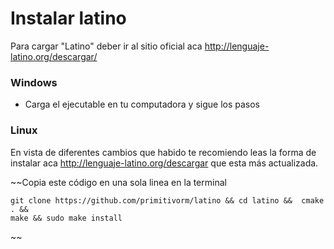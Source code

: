 # Instalar latino
Para cargar "Latino" deber ir al sitio oficial aca http://lenguaje-latino.org/descargar/

### Windows

* Carga el ejecutable en tu computadora y sigue los pasos 

### Linux

En vista de diferentes cambios que habido te recomiendo leas la forma de instalar aca http://lenguaje-latino.org/descargar que esta más actualizada.

~~Copia este código en una sola linea en la terminal 

```
git clone https://github.com/primitivorm/latino && cd latino &&  cmake . &&  
make && sudo make install
```
~~



